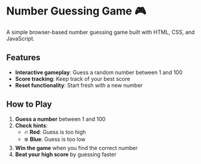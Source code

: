 # Number Guessing Game 🎮

A simple browser-based number guessing game built with HTML, CSS, and JavaScript.

## Features
- **Interactive gameplay**: Guess a random number between 1 and 100
- **Score tracking**: Keep track of your best score
- **Reset functionality**: Start fresh with a new number

## How to Play
1. **Guess a number** between 1 and 100
2. **Check hints**:
   - 🔥 **Red**: Guess is too high
   - ❄️ **Blue**: Guess is too low
3. **Win the game** when you find the correct number
4. **Beat your high score** by guessing faster
